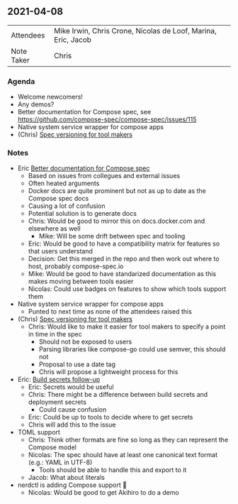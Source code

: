## 2021-04-08
|  |  |
| -------- | -------- |
| Attendees  | Mike Irwin, Chris Crone, Nicolas de Loof, Marina, Eric, Jacob |
| Note Taker | Chris |

### Agenda

* Welcome newcomers!
* Any demos?
* Better documentation for Compose spec, see https://github.com/compose-spec/compose-spec/issues/115
* Native system service wrapper for compose apps
* (Chris) [Spec versioning for tool makers](https://github.com/compose-spec/compose-spec/issues/104)

### Notes

* Eric [Better documentation for Compose spec](https://github.com/compose-spec/compose-spec/issues/115)
    * Based on issues from collegues and external issues
    * Often heated arguments
    * Docker docs are quite prominent but not as up to date as the Compose spec docs
    * Causing a lot of confusion
    * Potential solution is to generate docs
    * Chris: Would be good to mirror this on docs.docker.com and elsewhere as well
        * Mike: Will be some drift between spec and tooling
    * Eric: Would be good to have a compatibility matrix for features so that users understand
    * Decision: Get this merged in the repo and then work out where to host, probably compose-spec.io
    * Mike: Would be good to have standarized documentation as this makes moving between tools easier
    * Nicolas: Could use badges on features to show which tools support them
* Native system service wrapper for compose apps
    * Punted to next time as none of the attendees raised this
* (Chris) [Spec versioning for tool makers](https://github.com/compose-spec/compose-spec/issues/104)
    * Chris: Would like to make it easier for tool makers to specify a point in time in the spec
        * Should not be exposed to users
        * Parsing libraries like compose-go could use semver, this should not
        * Proposal to use a date tag
        * Chris will propose a lightweight process for this
* Eric: [Build secrets follow-up](https://github.com/compose-spec/compose-spec/issues/81#issuecomment-782254271)
    * Eric: Secrets would be useful
    * Chris: There might be a difference between build secrets and deployment secrets
        * Could cause confusion
    * Eric: Could be up to tools to decide where to get secrets
    * Chris will add this to the issue
* TOML support
    * Chris: Think other formats are fine so long as they can represent the Compose model
    * Nicolas: The spec should have at least one canonical text format (e.g.: YAML in UTF-8)
        * Tools should be able to handle this and export to it
    * Jacob: What about literals
* nerdctl is adding Compose support :tada:
    * Nicolas: Would be good to get Akihiro to do a demo
